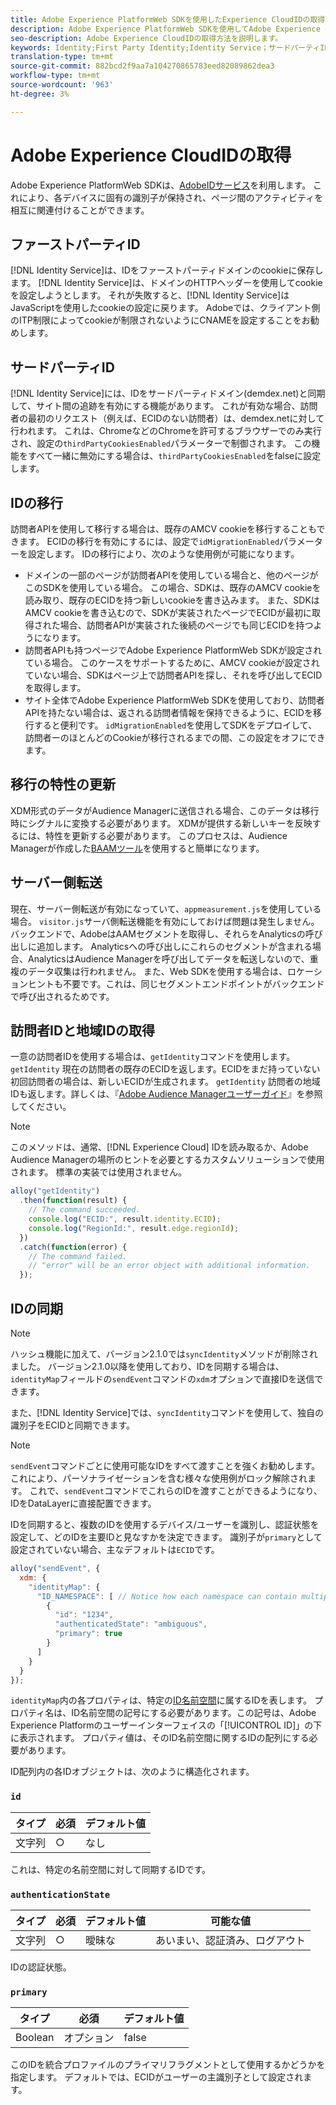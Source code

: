 ```yaml
---
title: Adobe Experience PlatformWeb SDKを使用したExperience CloudIDの取得
description: Adobe Experience PlatformWeb SDKを使用してAdobe Experience CloudID(ECID)を取得する方法を説明します。
seo-description: Adobe Experience CloudIDの取得方法を説明します。
keywords: Identity;First Party Identity;Identity Service；サードパーティID;IDの移行；訪問者ID；サードパーティID；サードパーティID;IDMigrationEnabled;getIdentity;SyncIdentity;sendEvent;primary;Id;Identity;名前空間;名前空間状態；認証；hashEnabled;
translation-type: tm+mt
source-git-commit: 882bcd2f9aa7a104270865783eed82089862dea3
workflow-type: tm+mt
source-wordcount: '963'
ht-degree: 3%

---
```



# Adobe Experience CloudIDの取得

Adobe Experience PlatformWeb SDKは、[AdobeIDサービス](../../identity-service/ecid.md)を利用します。 これにより、各デバイスに固有の識別子が保持され、ページ間のアクティビティを相互に関連付けることができます。

## ファーストパーティID

[!DNL Identity Service]は、IDをファーストパーティドメインのcookieに保存します。 [!DNL Identity Service]は、ドメインのHTTPヘッダーを使用してcookieを設定しようとします。 それが失敗すると、[!DNL Identity Service]はJavaScriptを使用したcookieの設定に戻ります。 Adobeでは、クライアント側のITP制限によってcookieが制限されないようにCNAMEを設定することをお勧めします。

## サードパーティID

[!DNL Identity Service]には、IDをサードパーティドメイン(demdex.net)と同期して、サイト間の追跡を有効にする機能があります。 これが有効な場合、訪問者の最初のリクエスト（例えば、ECIDのない訪問者）は、demdex.netに対して行われます。 これは、ChromeなどのChromeを許可するブラウザーでのみ実行され、設定の`thirdPartyCookiesEnabled`パラメーターで制御されます。 この機能をすべて一緒に無効にする場合は、`thirdPartyCookiesEnabled`をfalseに設定します。

## IDの移行

訪問者APIを使用して移行する場合は、既存のAMCV cookieを移行することもできます。 ECIDの移行を有効にするには、設定で`idMigrationEnabled`パラメーターを設定します。 IDの移行により、次のような使用例が可能になります。

* ドメインの一部のページが訪問者APIを使用している場合と、他のページがこのSDKを使用している場合。 この場合、SDKは、既存のAMCV cookieを読み取り、既存のECIDを持つ新しいcookieを書き込みます。 また、SDKはAMCV cookieを書き込むので、SDKが実装されたページでECIDが最初に取得された場合、訪問者APIが実装された後続のページでも同じECIDを持つようになります。
* 訪問者APIも持つページでAdobe Experience PlatformWeb SDKが設定されている場合。 このケースをサポートするために、AMCV cookieが設定されていない場合、SDKはページ上で訪問者APIを探し、それを呼び出してECIDを取得します。
* サイト全体でAdobe Experience PlatformWeb SDKを使用しており、訪問者APIを持たない場合は、返される訪問者情報を保持できるように、ECIDを移行すると便利です。 `idMigrationEnabled`を使用してSDKをデプロイして、訪問者ーのほとんどのCookieが移行されるまでの間、この設定をオフにできます。

## 移行の特性の更新

XDM形式のデータがAudience Managerに送信される場合、このデータは移行時にシグナルに変換する必要があります。 XDMが提供する新しいキーを反映するには、特性を更新する必要があります。 このプロセスは、Audience Managerが作成した[BAAMツール](https://docs.adobe.com/content/help/en/audience-manager/user-guide/reference/bulk-management-tools/bulk-management-intro.html#getting-started-with-bulk-management)を使用すると簡単になります。

## サーバー側転送

現在、サーバー側転送が有効になっていて、`appmeasurement.js`を使用している場合。 `visitor.js`サーバ側転送機能を有効にしておけば問題は発生しません。 バックエンドで、AdobeはAAMセグメントを取得し、それらをAnalyticsの呼び出しに追加します。 Analyticsへの呼び出しにこれらのセグメントが含まれる場合、AnalyticsはAudience Managerを呼び出してデータを転送しないので、重複のデータ収集は行われません。 また、Web SDKを使用する場合は、ロケーションヒントも不要です。これは、同じセグメントエンドポイントがバックエンドで呼び出されるためです。

## 訪問者IDと地域IDの取得

一意の訪問者IDを使用する場合は、`getIdentity`コマンドを使用します。 `getIdentity` 現在の訪問者の既存のECIDを返します。ECIDをまだ持っていない初回訪問者の場合は、新しいECIDが生成されます。 `getIdentity` 訪問者の地域IDも返します。詳しくは、『[Adobe Audience Managerユーザーガイド](https://experienceleague.adobe.com/docs/audience-manager/user-guide/api-and-sdk-code/dcs/dcs-api-reference/dcs-regions.html)』を参照してください。

>[!NOTE]
>
>このメソッドは、通常、[!DNL Experience Cloud] IDを読み取るか、Adobe Audience Managerの場所のヒントを必要とするカスタムソリューションで使用されます。 標準の実装では使用されません。

```javascript
alloy("getIdentity")
  .then(function(result) {
    // The command succeeded.
    console.log("ECID:", result.identity.ECID);
    console.log("RegionId:", result.edge.regionId);
  })
  .catch(function(error) {
    // The command failed.
    // "error" will be an error object with additional information.
  });
```

## IDの同期

>[!NOTE]
>
>ハッシュ機能に加えて、バージョン2.1.0では`syncIdentity`メソッドが削除されました。 バージョン2.1.0以降を使用しており、IDを同期する場合は、`identityMap`フィールドの`sendEvent`コマンドの`xdm`オプションで直接IDを送信できます。

また、[!DNL Identity Service]では、`syncIdentity`コマンドを使用して、独自の識別子をECIDと同期できます。

>[!NOTE]
>
>`sendEvent`コマンドごとに使用可能なIDをすべて渡すことを強くお勧めします。 これにより、パーソナライゼーションを含む様々な使用例がロック解除されます。 これで、`sendEvent`コマンドでこれらのIDを渡すことができるようになり、IDをDataLayerに直接配置できます。

IDを同期すると、複数のIDを使用するデバイス/ユーザーを識別し、認証状態を設定して、どのIDを主要IDと見なすかを決定できます。 識別子が`primary`として設定されていない場合、主なデフォルトは`ECID`です。

```javascript
alloy("sendEvent", {
  xdm: {
    "identityMap": {
      "ID_NAMESPACE": [ // Notice how each namespace can contain multiple identifiers.
        {
          "id": "1234",
          "authenticatedState": "ambiguous",
          "primary": true
        }
      ]
    }
  }
});
```

`identityMap`内の各プロパティは、特定の[ID名前空間](../../identity-service/namespaces.md)に属するIDを表します。 プロパティ名は、ID名前空間の記号にする必要があります。この記号は、Adobe Experience Platformのユーザーインターフェイスの「[!UICONTROL ID]」の下に表示されます。 プロパティ値は、そのID名前空間に関するIDの配列にする必要があります。

ID配列内の各IDオブジェクトは、次のように構造化されます。

### `id`

| **タイプ** | **必須** | **デフォルト値** |
| -------- | ------------ | ----------------- |
| 文字列 | ○ | なし |

これは、特定の名前空間に対して同期するIDです。

### `authenticationState`

| **タイプ** | **必須** | **デフォルト値** | **可能な値** |
| -------- | ------------ | ----------------- | ------------------------------------ |
| 文字列 | ○ | 曖昧な | あいまい、認証済み、ログアウト |

IDの認証状態。

### `primary`

| **タイプ** | **必須** | **デフォルト値** |
| -------- | ------------ | ----------------- |
| Boolean | オプション | false |

このIDを統合プロファイルのプライマリフラグメントとして使用するかどうかを指定します。 デフォルトでは、ECIDがユーザーの主識別子として設定されます。
